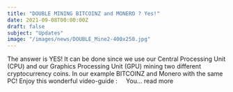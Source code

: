 ```yaml
---
title: "DOUBLE MINING BITCOINZ and MONERO ? Yes!"
date: 2021-09-08T00:00:00Z
draft: false
subject: "Updates"
image: "/images/news/DOUBLE_Mine2-400x250.jpg"
---
```


The answer is YES! It can be done since we use our Central Processing Unit (CPU) and our Graphics Processing Unit (GPU) mining two different cryptocurrency coins. In our example BITCOINZ and Monero with the same PC! Enjoy this wonderful video-guide :     You...
read more
